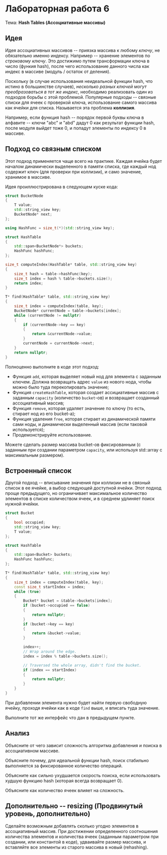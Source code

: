 # Лабораторная работа 6

Тема: **Hash Tables (Ассоциативные массивы)**

## Идея

Идея ассоциативных массивов -- приязка массива к любому *ключу*, не обязательно именно индексу.
Например -- хранение элементов по *строковому ключу*.
Это достижимо путем трансформации ключа в число (функия hash),
после чего использование данного числа как индекс в массиве (модуль / остаток от деления).

Поскольку (в случае использования неидеальной функции hash, что истино в большинстве случаев), 
*несколько разных ключей могут преобразоваться в тот же индекс*,
необходимо реализовать один из подходов борьбы с этой проблемой.
Популярные подходы -- связные списки для ячеек с проверкой ключа,
использование самого массива как ячейки для списка.
Называется эта проблема **коллизия**.

Например, если функция hash -- порядок первой буквы ключа в алфавите --
ключи "abc" и "abd" дадут 0 как результат функции hash, после модуля выйдет тоже 0,
и попадут элементы по индексу 0 в массиве.

## Подход со связным списком

Этот подход применяется чаще всего на практике.
Каждая ячейка будет началом динамически выделенного в памяти списка,
где каждый нод содержит ключ (для проверки при коллизии),
и само значение, хранимое в массиве.

Идея проиллюстрирована в следующем куске кода:

```cpp
struct BucketNode
{
    T value;
    std::string_view key;
    BucketNode* next;
};

using HashFunc = size_t(*)(std::string_view key);

struct HashTable
{
    std::span<BucketNode*> buckets;
    HashFunc hashFunc;
};

size_t computeIndex(HashTable* table, std::string_view key)
{
    size_t hash = table->hashFunc(key);
    size_t index = hash % table->buckets.size();
    return index;
}

T* find(HashTable* table, std::string_view key)
{
    size_t index = computeIndex(table, key);
    BucketNode* currentNode = table->buckets[index];
    while (currentNode != nullptr)
    {
        if (currentNode->key == key)
        {
            return &currentNode->value;
        }
        currentNode = currentNode->next;
    }
    return nullptr;
}
```

Полноценно выполните в коде этот подход:
- Функция `add`, которая выделяет новый нод для элемента с заданным ключем.
  Должна возвращать адрес `value` из нового нода, чтобы можно было туда перекопировать значение;
- Функция `createHashTable`, которая создает ассициативные массив с заданным `capacity` (количество `bucket`-ов)
  и возвращает созданный ассоциативный массив;
- Функция `remove`, которая удаляет значение по ключу (то есть, стирает нод из его bucket-а);
- Функция удаления `free`, которая стирает из динамической памяти сами ноды,
  и динамически выделенный массив (если таковой используется);
- Продемонстрируйте использование.

Можете сделать размер массива bucket-ов фиксированным
(с заданным при создании параметром `capacity`, или используя std::array с максимальным размером).


## Встроенный список

Другой подход -- вписывание значения при коллизии не в связный список в ее ячейке, а выбор следующей доступной ячейки.
Этот подход проще предыдущего, но ограничивает максимальное количество элементов в списке
количеством ячеек, и в среднем удлиняет поиск нужной ячейки.

```cpp
struct Bucket
{
    bool occupied;
    std::string_view key;
    T value;
};

struct HashTable
{
    std::span<Bucket> buckets;
    HashFunc hashFunc;
};

T* find(HashTable* table, std::string_view key)
{
    size_t index = computeIndex(table, key);
    const size_t startIndex = index;
    while (true)
    {
        Bucket* bucket = &table->buckets[index];
        if (bucket->occupied == false)
        {
            return nullptr;
        }
        if (bucket->key == key)
        {
            return &bucket->value;
        }

        index++;
        // Wrap around the edge.
        index = index % table->buckets.size();

        // Traversed the whole array, didn't find the bucket.
        if (index == startIndex)
        {
            return nullptr;
        }
    }
}
```

При добавлении элемента нужно будет найти первую свободную ячейку,
проходя ячейки как в коде `find` выше, и вписать туда значение.

Выполните тот же интерфейс что дан в предыдущем пункте.

## Анализ

Объясните от чего зависит сложность алгоритма добавления и поиска в ассоциативном массиве.

Объясните почему, для идеальной функции hash, поиск стабильно выполняется за фиксированное количество операций.

Объясните как сильно ухудшается скорость поиска, если использовать худшую функцию hash (которая всегда возвращает 0).

Объясните как количество ячеек влияет на сложность.

## Дополнительно -- resizing (Продвинутый уровень, дополнительно)

Сделайте возможным добавлять сколько угодно элементов в ассоциативный массив.
При достижении определенного соотношения количества элементов и количества ячеек
(заданным параметром при создании, или константой в коде),
удваивайте размер массива, и вставляйте все элементы из старого массива в новый (rehashing).

